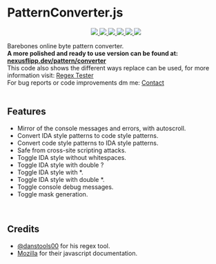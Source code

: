 # PatternConverter.js

<p align="center"> 
    <a href="#" target="_blank"> <img src="https://img.shields.io/github/stars/Nexusflipp/PatternConverter.js"/> </a>
    <a href="#" target="_blank"> <img src="https://img.shields.io/github/issues/Nexusflipp/PatternConverter.js"/> </a>
    <a href="#" target="_blank"> <img src="https://img.shields.io/github/languages/top/Nexusflipp/PatternConverter.js"/> </a> 
    <a href="#" target="_blank"> <img src="https://img.shields.io/github/languages/count/Nexusflipp/PatternConverter.js"/> </a> 
    <a href="#" target="_blank"> <img src="https://img.shields.io/github/last-commit/Nexusflipp/PatternConverter.js"/> </a>  
    <a href="#" target="_blank"> <img src="https://img.shields.io/github/languages/code-size/Nexusflipp/PatternConverter.js"/> </a> 
</p>

Barebones online byte pattern converter.<br>
<b>A more polished and ready to use version can be found at: <a href="https://nexusflipp.dev/pattern/converter">nexusflipp.dev/pattern/converter</a></b><br>
This code also shows the different ways replace can be used, for more information visit: <a href="https://www.regextester.com">Regex Tester</a><br>
For bug reports or code improvements dm me: <a href="https://nexusflipp.dev/contact">Contact</a><br>
<br>

## Features

<ul>
  <li>Mirror of the console messages and errors, with autoscroll.</li>
  <li>Convert IDA style patterns to code style patterns.</li>
  <li>Convert code style patterns to IDA style patterns.</li>
  <li>Safe from cross-site scripting attacks.</li>
  <li>Toggle IDA style without whitespaces.</li>
  <li>Toggle IDA style with double ?</li>
  <li>Toggle IDA style with *.</li>
  <li>Toggle IDA style with double *.</li>
  <li>Toggle console debug messages.</li>
  <li>Toggle mask generation.</li>
</ul>
<br>

## Credits

<ul>
     <li><a href="https://www.danstools.com/">@danstools00</a> for his regex tool.</li>
     <li><a href="https://developer.mozilla.org/">Mozilla</a> for their javascript documentation.</li>
</ul>
